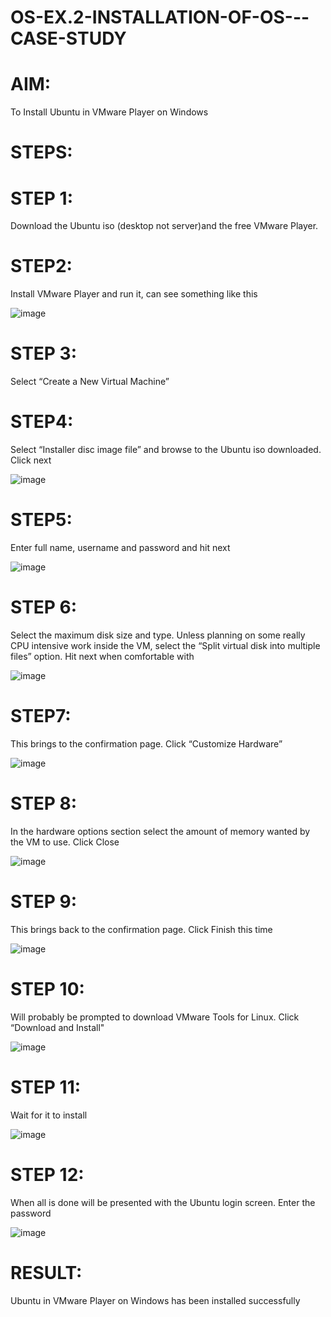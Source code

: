 # OS-EX.2-INSTALLATION-OF-OS---CASE-STUDY

# AIM:

To Install Ubuntu in VMware Player on Windows

# STEPS:

# STEP 1:

Download the Ubuntu iso (desktop not server)and the free VMware Player.

# STEP2:

Install VMware Player and run it, can see something like this

![image](https://github.com/kabilselvam/OS-EX.2-INSTALLATION-OF-OS---CASE-STUDY/assets/127846320/e2b92108-7a4a-40fd-831a-72b8e0888b20)

# STEP 3:

Select “Create a New Virtual Machine”

# STEP4:

Select “Installer disc image file” and browse to the Ubuntu iso downloaded. Click next

![image](https://github.com/kabilselvam/OS-EX.2-INSTALLATION-OF-OS---CASE-STUDY/assets/127846320/01519e28-bd08-4c73-9859-9ec098665166)

# STEP5:

Enter full name, username and password and hit next

![image](https://github.com/kabilselvam/OS-EX.2-INSTALLATION-OF-OS---CASE-STUDY/assets/127846320/bcaddae2-be3c-400b-92af-b09ffe26ca59)

# STEP 6:

Select the maximum disk size and type. Unless planning on some really CPU intensive work inside the VM, select the “Split virtual disk into multiple files” option. Hit next when comfortable with

![image](https://github.com/kabilselvam/OS-EX.2-INSTALLATION-OF-OS---CASE-STUDY/assets/127846320/b04a607d-7ca2-454f-871b-3d4741890be0)

# STEP7:

This brings to the confirmation page. Click “Customize Hardware”

![image](https://github.com/kabilselvam/OS-EX.2-INSTALLATION-OF-OS---CASE-STUDY/assets/127846320/358c8edd-936f-434d-9d22-44a52b71f578)

# STEP 8:

In the hardware options section select the amount of memory wanted by the VM to use. Click Close

![image](https://github.com/kabilselvam/OS-EX.2-INSTALLATION-OF-OS---CASE-STUDY/assets/127846320/f7b0dd67-4727-4fc3-ba54-804c1c62480d)

# STEP 9:

This brings back to the confirmation page. Click Finish this time

![image](https://github.com/kabilselvam/OS-EX.2-INSTALLATION-OF-OS---CASE-STUDY/assets/127846320/fbd62c38-4f49-4460-96ac-5b5181279d2b)

# STEP 10:

Will probably be prompted to download VMware Tools for Linux. Click “Download and Install"

![image](https://github.com/kabilselvam/OS-EX.2-INSTALLATION-OF-OS---CASE-STUDY/assets/127846320/0ca89e5a-9ae3-43e4-8d61-8f00c734cc30)

# STEP 11:

Wait for it to install

![image](https://github.com/kabilselvam/OS-EX.2-INSTALLATION-OF-OS---CASE-STUDY/assets/127846320/084a663a-573f-4328-ae0c-7b620dd2f514)

# STEP 12:

When all is done will be presented with the Ubuntu login screen. Enter the password

![image](https://github.com/kabilselvam/OS-EX.2-INSTALLATION-OF-OS---CASE-STUDY/assets/127846320/d4644bbd-3d02-4f58-b4e3-b9f0e335bf1d)

# RESULT:

Ubuntu in VMware Player on Windows has been installed successfully
